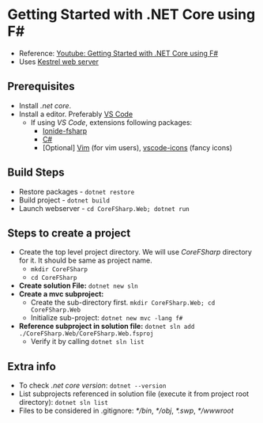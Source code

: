 # Getting Started with .NET Core using F#

- Reference: [Youtube: Getting Started with .NET Core using F#](https://www.youtube.com/watch?v=2xG31sUsCdc)
- Uses [Kestrel web server](https://docs.microsoft.com/en-us/aspnet/core/fundamentals/servers/kestrel)

## Prerequisites

- Install _.net core_.
- Install a editor. Preferably [VS Code](https://code.visualstudio.com/)
  - If using _VS Code_, extensions following packages:
    - [Ionide-fsharp](https://marketplace.visualstudio.com/items?itemName=Ionide.Ionide-fsharp)
    - [C#](https://marketplace.visualstudio.com/items?itemName=ms-vscode.csharp)
    - [Optional] [Vim](https://marketplace.visualstudio.com/items?itemName=vscodevim.vim) (for vim users), [vscode-icons](https://marketplace.visualstudio.com/items?itemName=robertohuertasm.vscode-icons) (fancy icons)

## Build Steps

- Restore packages - `dotnet restore`
- Build project - `dotnet build`
- Launch webserver - `cd CoreFSharp.Web; dotnet run`

## Steps to create a project

- Create the top level project directory. We will use _CoreFSharp_ directory for it. It should be same as project name.
    - `mkdir CoreFSharp`
    - `cd CoreFSharp`
- **Create solution File:** `dotnet new sln`
- **Create a mvc subproject:**
    - Create the sub-directory first. `mkdir CoreFSharp.Web; cd CoreFSharp.Web`
    - Initialize sub-project: `dotnet new mvc -lang f#`
- **Reference subproject in solution file:** `dotnet sln add ./CoreFSharp.Web/CoreFSharp.Web.fsproj`
    - Verify it by calling `dotnet sln list`

## Extra info
- To check _.net core version_: `dotnet --version`
- List subprojects referenced in solution file (execute it from project root directory): `dotnet sln list`
- Files to be considered in .gitignore: _*/bin_, _*/obj_, _*.swp_, _*/wwwroot_
